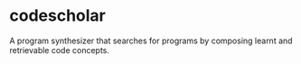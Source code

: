 # codescholar

A program synthesizer that searches for programs by composing learnt and retrievable code concepts.